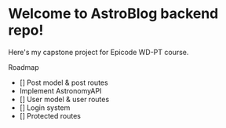 # Welcome to AstroBlog backend repo!

Here's my capstone project for Epicode WD-PT course.

Roadmap
- [] Post model & post routes
-   Implement AstronomyAPI
- [] User model & user routes
- [] Login system
- [] Protected routes
